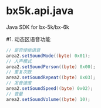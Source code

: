 # bx5k.api.java
Java SDK for bx-5k/bx-6k

#1. 动态区语音功能

```java
// 是否使能语音
area2.setSoundMode((byte) 0x01);
// 人声模式
area2.setSoundPerson((byte) 0x00);
// 重复次数
area2.setSoundRepeat((byte) 0x03);
// 发音速度
area2.setSoundSpeed((byte) 0x02);
// 音量
area2.setSoundVolume((byte) 10);
```
